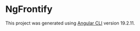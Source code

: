 # NgFrontify

This project was generated using [Angular CLI](https://github.com/angular/angular-cli) version 19.2.11.
 
